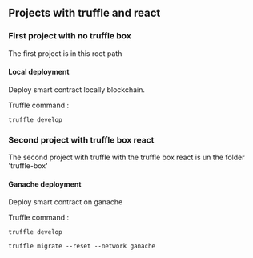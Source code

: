 ## Projects with truffle and react

### First project with no truffle box
The first project is in this root path

#### Local deployment
Deploy smart contract locally blockchain.

Truffle command :

```
truffle develop
```

### Second project with truffle box react
The second project with truffle with the truffle box react is un the folder 'truffle-box' 

#### Ganache deployment
Deploy smart contract on ganache

Truffle command :

```
truffle develop
```

```
truffle migrate --reset --network ganache

```
